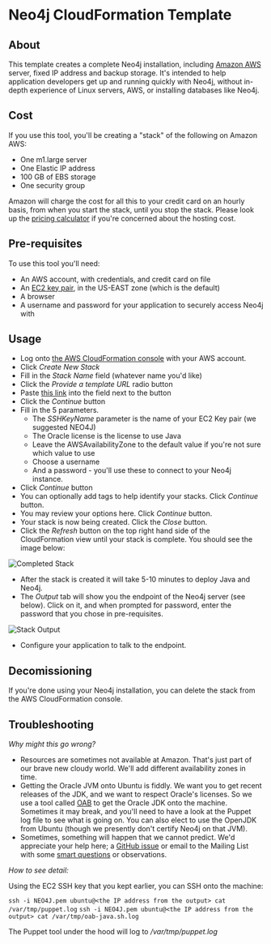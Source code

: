 Neo4j CloudFormation Template
=============================

About
-----

This template creates a complete Neo4j installation, including [Amazon AWS](http://aws.amazon.com/) server, fixed IP
address and backup storage.  It's intended to help application developers get up and running quickly with Neo4j,
without in-depth experience of Linux servers, AWS, or installing databases like Neo4j.

Cost
----

If you use this tool, you'll be creating a "stack" of the following on Amazon AWS:

* One m1.large server
* One Elastic IP address
* 100 GB of EBS storage
* One security group

Amazon will charge the cost for all this to your credit card on an hourly basis, from when you start the stack, until you stop the stack.
Please look up the [pricing calculator](http://calculator.s3.amazonaws.com/calc5.html) if you're concerned about
the hosting cost.

Pre-requisites
--------------

To use this tool you'll need:

* An AWS account, with credentials, and credit card on file
* An [EC2 key pair](https://github.com/neo4j-contrib/neo4j-puppet/blob/master/README.EC2_KEY.md), in the US-EAST zone (which is the default)
* A browser
* A username and password for your application to securely access Neo4j with

Usage
-----

* Log onto [the AWS CloudFormation console](https://console.aws.amazon.com/cloudformation/home?region=us-east-1) with your AWS account.
* Click _Create New Stack_
* Fill in the _Stack Name_ field (whatever name you'd like)
* Click the _Provide a template URL_ radio button
* Paste [this link](https://cf-templates.neo4j.org.s3.amazonaws.com/cf_template.json) into the field next to the button
* Click the _Continue_ button
* Fill in the 5 parameters.
    * The _SSHKeyName_ parameter is the name of your EC2 Key pair (we suggested NEO4J)
    * The Oracle license is the license to use Java
    * Leave the AWSAvailabilityZone to the default value if you're not sure which value to use
    * Choose a username
    * And a password - you'll use these to connect to your Neo4j instance.
* Click _Continue_ button
* You can optionally add tags to help identify your stacks.  Click _Continue_ button.
* You may review your options here.  Click _Continue_ button.
* Your stack is now being created.  Click the _Close_ button.
* Click the _Refresh_ button on the top right hand side of the CloudFormation view until your stack is complete.  You should see the image below:

![Completed Stack](https://raw.github.com/neo4j-contrib/neo4j-puppet/master/images/complete_stack.jpg)

* After the stack is created it will take 5-10 minutes to deploy Java and Neo4j.
* The _Output_ tab will show you the endpoint of the Neo4j server (see below).  Click on it, and when prompted for password, enter the password that you chose in pre-requisites.

![Stack Output](https://raw.github.com/neo4j-contrib/neo4j-puppet/master/images/output.jpg)

* Configure your application to talk to the endpoint.

Decomissioning
--------------

If you're done using your Neo4j installation, you can delete the stack from the AWS CloudFormation console.

Troubleshooting
---------------

*Why might this go wrong?*

* Resources are sometimes not available at Amazon.  That's just part of our brave new cloudy world.  We'll add different availability zones in time.
* Getting the Oracle JVM onto Ubuntu is fiddly.  We want you to get recent releases of the JDK, and we want to respect Oracle's licenses.  So we use a tool called [OAB](https://github.com/flexiondotorg/oab-java6) to get the Oracle JDK onto the machine.  Sometimes it may break, and you'll need to have a look at the Puppet log file to see what is going on. You can also elect to use the OpenJDK from Ubuntu (though we presently don't certify Neo4j on that JVM).
* Sometimes, something will happen that we cannot predict.  We'd appreciate your help here; a [GitHub issue](https://github.com/neo4j-contrib/neo4j-puppet/issues) or email to the Mailing List with some [smart questions](http://www.catb.org/esr/faqs/smart-questions.html#uselists) or observations.

*How to see detail:*

Using the EC2 SSH key that you kept earlier, you can SSH onto the machine:

`ssh -i NEO4J.pem ubuntu@<the IP address from the output> cat /var/tmp/puppet.log`
`ssh -i NEO4J.pem ubuntu@<the IP address from the output> cat /var/tmp/oab-java.sh.log`

The Puppet tool under the hood will log to */var/tmp/puppet.log*

